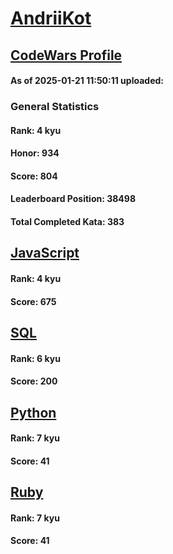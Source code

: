 # [AndriiKot](https://www.codewars.com/users/AndriiKot)

## [CodeWars Profile](https://www.codewars.com/users/AndriiKot)

#### As of 2025-01-21 11:50:11 uploaded:

### General Statistics

#### Rank: 4 kyu

#### Honor: 934

#### Score: 804

#### Leaderboard Position: 38498

#### Total Completed Kata: 383



## [JavaScript](https://github.com/AndriiKot/JavaScript__CodeWars)

#### Rank: 4 kyu

#### Score: 675


## [SQL](https://github.com/AndriiKot/SQL__CodeWars)

#### Rank: 6 kyu

#### Score: 200


## [Python](https://github.com/AndriiKot/Python__CodeWars)

#### Rank: 7 kyu

#### Score: 41


## [Ruby](https://github.com/AndriiKot/Ruby__CodeWars)

#### Rank: 7 kyu

#### Score: 41

